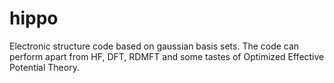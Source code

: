 # hippo
Electronic structure code based on gaussian basis sets. The code can perform apart from HF, DFT, RDMFT and some tastes of Optimized Effective Potential Theory. 
